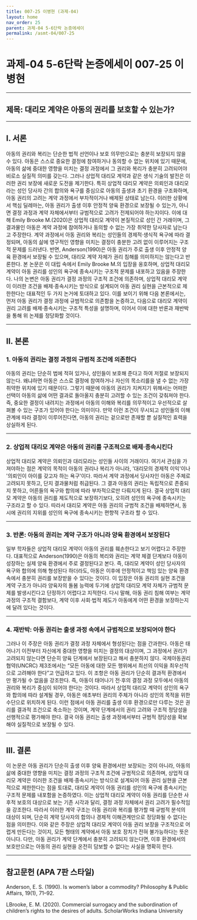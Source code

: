 ```yaml
---
title: 007-25 이병현 (과제-04)
layout: home
nav_order: 25
parent: 과제-04 5-6단락 논증에세이
permalink: /asmt-04/007-25
---
```


# 과제-04 5-6단락 논증에세이 007-25 이병현 

---

## 제목: 대리모 계약은 아동의 권리를 보호할 수 있는가?

---

## I. 서론

아동의 권리와 복리는 단순한 법적 선언이나 보호 의무만으로는 충분히 보장되지 않을 수 있다. 아동은 스스로 중요한 결정에 참여하거나 동의할 수 없는 위치에 있기 때문에, 아동의 삶에 중대한 영향을 미치는 결정 과정에서 그 권리와 복리가 충분히 고려되어야 비로소 실질적 의미를 갖는다. 그러나 상업적 대리모 계약과 같은 생식 기술의 발전은 이러한 권리 보장에 새로운 도전을 제기한다. 특히 상업적 대리모 계약은 의뢰인과 대리모라는 성인 당사자 간의 합의와 욕구를 중심으로 아동의 출생과 초기 환경을 구조화하며, 아동 권리의 고려는 계약 과정에서 부차적이거나 배제된 상태로 남는다. 이러한 상황에서 핵심 딜레마는, 아동 권리가 출생 이후 안정적 양육 환경으로 보장될 수 있는가, 아니면 결정 과정과 계약 자체에서부터 규범적으로 고려가 전제되어야 하는지이다. 이에 대해 Emily Brooke M.(2020)은 상업적 대리모 계약이 본질적으로 성인 간 거래이며, 그 결과물인 아동은 계약 과정에 참여하거나 동의할 수 없는 가장 취약한 당사자로 남는다고 주장한다. 계약 과정에서 아동 권리와 복리는 성인들의 경제적·생식적 욕구에 따라 결정되며, 아동의 삶에 영구적인 영향을 미치는 결정이 충분한 고려 없이 이루어지는 구조적 문제를 드러낸다. 반면, Anderson(1990)은 아동 권리가 주로 출생 이후 안정적 양육 환경에서 보장될 수 있으며, 대리모 계약 자체가 권리 침해를 의미하지는 않는다고 반론한다. 본 논문은 이 대립 속에서 Emily Brooke M.의 입장을 옹호하며, 상업적 대리모 계약이 아동 권리를 성인의 욕구에 종속시키는 구조적 문제를 내포하고 있음을 주장한다. 나의 논변은 아동 권리가 결정 과정의 구조적 조건에 의존하며, 상업적 대리모 계약이 이러한 조건을 배제·종속시키는 방식으로 설계되어 아동 권리 실현을 근본적으로 제한한다는 대표적인 두 가지 논거에 토대하고 있다. 이를 보이기 위해 다음 본론에서는, 먼저 아동 권리가 결정 과정에 규범적으로 의존함을 논증하고, 다음으로 대리모 계약이 권리 고려를 배제·종속시키는 구조적 특성을 설명하며, 이어서 이에 대한 반론과 재반박을 통해 위 논제를 정당화할 것이다.

---

## II. 본론

### 1. 아동의 권리는 결정 과정의 규범적 조건에 의존한다

아동의 권리는 단순히 법에 적혀 있거나, 성인들이 보호해 준다고 하여 저절로 보장되지 않는다. 왜냐하면 아동은 스스로 결정에 참여하거나 자신의 목소리를을 낼 수 없는 가장 취약한 위치에 있기 때문이다. 그렇기 때문에 아동의 권리가 지켜지기 위해서는 어떠한 선택이 아동의 삶에 어떤 결과로 돌아올지 충분히 고려할 수 있는 조건이 갖춰져야 한다. 즉, 중요한 결정이 내려지는 과정에서 아동의 이해와 복리를 의무적이고 우선적으로 살펴볼 수 있는 구조가 있어야 한다는 의미이다. 만약 이런 조건이 무시되고 성인들의 이해관계에 따라 결정이 이루어진다면, 아동의 권리는 겉으로만 존재할 뿐 실질적인 효력을 상실하게 된다.

---

### 2. 상업적 대리모 계약은 아동의 권리를 구조적으로 배제·종속시킨다

상업적 대리모 계약은 의뢰인과 대리모라는 성인들 사이의 거래이다. 여기서 관심을 가져야하는 점은 계약의 목적이 아동의 권리나 복리가 아니라, '대리모의 경제적 이익'이나 '의뢰인이 아이를 갖고자 하는 욕구'이다. 따라서 계약 과정에서 당사자인 아동은 주체로 고려되지 못하고, 단지 결과물처럼 취급된다. 그 결과 아동의 권리는 독립적으로 존중되지 못하고, 어른들의 욕구와 합의에 따라 부차적으로만 다뤄지게 된다. 결국 상업적 대리모 계약은 아동의 권리를 제도적으로 보장하기보다, 오히려 성인의 욕구에 종속시키는 구조라고 할 수 있다. 따라서 대리모 계약은 아동 권리의 규범적 조건을 배제하면서, 동시에 권리의 지위를 성인의 욕구에 종속시키는 편향적 구조라 할 수 있다.

---

### 3. 반론: 아동의 권리는 계약 구조가 아니라 양육 환경에서 보장된다

일부 학자들은 상업적 대리모 계약이 아동의 권리를 훼손한다고 보기 어렵다고 주장한다. 대표적으로 Anderson(1990)은 아동의 복리와 권리는 계약 체결 단계보다 아동이 성장하는 실제 양육 환경에서 주로 결정된다고 본다. 즉, 대리모 계약이 성인 당사자의 욕구와 합의에 의해 형성된다 하더라도, 아동은 이후에 안정적이고 책임 있는 양육 환경 속에서 충분히 권리를 보장받을 수 있다는 것이다. 이 입장은 아동 권리의 실현 조건을 계약 구조가 아니라 양육자의 돌봄 능력에 두기에 상업적 대리모 계약 자체가 규범적 문제를 발생시킨다고 단정하기 어렵다고 지적한다. 다시 말해, 아동 권리 침해 여부는 계약 과정의 구조적 결함보다, 계약 이후 사회·법적 제도가 아동에게 어떤 환경을 보장하는지에 달려 있다는 것이다.

---

### 4. 재반박: 아동 권리는 출생 과정 속에서 규범적으로 보장되어야 한다

그러나 이 주장은 아동 권리가 결정 과정 자체에서 형성된다는 점을 간과한다. 아동은 태어나기 이전부터 자신에게 중대한 영향을 미치는 결정의 대상이며, 그 과정에서 권리가 고려되지 않는다면 단순히 양육 단계에서 보장된다고 해서 충분하지 않다. 국제아동권리협약(UNCRC) 제3조에서는 “모든 아동에 대한 모든 행위에서 최선의 이익을 최우선적으로 고려해야 한다”고 언급하고 있다. 이 조항은 아동 권리가 단순히 결과적 환경에서만 평가될 수 없음을 강조한다. 즉, 아동이 태어나기 전·후의 결정 과정 모두에서 아동의 권리와 복리가 중심이 되어야 한다는 것이다. 따라서 상업적 대리모 계약이 성인의 욕구와 합의에 따라 설계될 경우, 아동은 애초부터 권리의 주체가 아니라 성인의 목적을 위한 수단으로 위치하게 된다. 이런 점에서 아동 권리를 출생 이후 환경으로만 다루는 것은 권리를 결과적 조건으로 축소하는 것이며, 계약 단계에서의 권리 고려와 구조적 정당성을 선행적으로 평가해야 한다. 결국 아동 권리는 출생 과정에서부터 규범적 정당성을 확보해야 실질적으로 보장될 수 있다.

---

## III. 결론 

이 논문은 아동 권리가 단순히 출생 이후 양육 환경에서만 보장되는 것이 아니라, 아동의 삶에 중대한 영향을 미치는 결정 과정의 구조적 조건에 규범적으로 의존하며, 상업적 대리모 계약은 이러한 조건을 배제·종속시키는 방식으로 설계되어 아동 권리 실현을 근본적으로 제한한다는 점을 토대로, 대리모 계약이 아동 권리를 성인의 욕구에 종속시키는 구조적 문제를 내포함을 논증하였다. 이는 상업적 대리모 계약이 아동 권리를 단순한 사후적 보호의 대상으로 보는 기존 시각과 달리, 결정 과정 자체에서 권리 고려가 필수적임을 강조한다. 따라서 이러한 계약 구조는 아동 권리와 복리를 평가할 때 규범적 분석의 대상이 되며, 단순히 계약 당사자의 합의나 경제적 이해관계만으로 정당화될 수 없다는 점을 의미한다. 이와 같은 주장은 상업적 대리모 계약이 아동 권리 보장을 구조적으로 어렵게 만든다는 것이지, 모든 형태의 계약에서 아동 보호 장치가 전혀 불가능하다는 뜻은 아니다. 다만, 아동 권리가 계약 단계에서 충분히 고려되지 않는다면, 이후 환경에서의 보호만으로는 아동의 권리 실현을 온전히 담보할 수 없다는 사실을 명확히 한다. 

---

## 참고문헌 (APA 7판 스타일)

Anderson, E. S. (1990). Is women’s labor a commodity? Philosophy & Public Affairs, 19(1), 71–92.

LBrooke, E. M. (2020). Commercial surrogacy and the subordination of children’s rights to the desires of adults. ScholarWorks Indiana University
